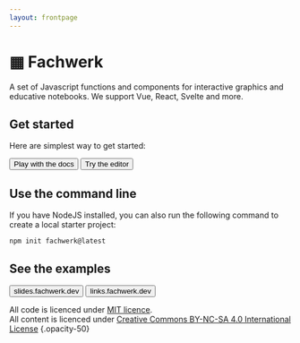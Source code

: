 ```yaml
---
layout: frontpage
---
```


<h1 class="tracking-tighter text-5xl lg:text-6xl">▦ Fachwerk</h1>

<p class="lead">A set of Javascript functions and components for interactive graphics and educative notebooks. We support Vue, React, Svelte and more.</p>

## Get started

Here are simplest way to get started:

<div class="grid gap-4 md:flex">
  <Button to="/get-started/vue">
    <IconDocs />
    Play with the docs
  </Button>
  <Button
    to="/editor"
  >
    <IconEdit />
    Try the editor
  </Button>
</div>

## Use the command line

If you have NodeJS installed, you can also run the following command to create a local starter project:

```
npm init fachwerk@latest
```

## See the examples

<div class="grid gap-4 md:flex">
  <Button href="https://slides.fachwerk.dev">
    <IconSlides />
    slides.fachwerk.dev
  </Button>
  <Button href="https://links.fachwerk.dev">
    <IconSlides />
    links.fachwerk.dev
  </Button>
</div>

<div class="h-8 md:h-16" />

All code is licenced under [MIT licence](https://choosealicense.com/licenses/mit). <br />All content is licenced under [Creative Commons BY-NC-SA 4.0 International License](https://creativecommons.org/licenses/by-nc-sa/4.0) {.opacity-50}
